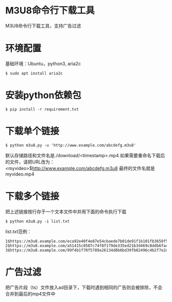 # M3U8命令行下载工具

M3U8命令行下载工具，支持广告过滤

# 环境配置

基础环境：Ubuntu，python3, aria2c

```
$ sudo apt install aria2c
```

# 安装python依赖包

```
$ pip install -r requirement.txt
```

# 下载单个链接

```
$ python m3u8.py -u 'http://www.example.com/abcdefg.m3u8'
```

默认存储路径和文件名是./download/\<timestamp\>.mp4
如果需要重命名下载后的文件，请把URL改为：\<myvideo\>$http://www.example.com/abcdefg.m3u8
最终的文件名就是myvideo.mp4

# 下载多个链接

把上述链接按行存于一个文本文件中并用下面的命令执行下载

```
$ python m3u8.py -i list.txt
```
list.txt范例：
```
1$https://m3u8.example.com/eca92e40f4e87e54cbaede7b01de91f1b101fb3659f52ecerf6fdd09a2190d919921f11e97d0da21.m3u8
2$https://m3u8.example.com/a51415c0507c74f8f179de335ed21b3d469c8ddb6fac495er16a341bd25950b79921f11e97d0da21.m3u8
3$https://m3u8.example.com/99f4b1f70f5789a26134d8b6bd39fb02496c4b2f7e2dda0er23d2219c78b51829921f11e97d0da21.m3u8
```


# 广告过滤

把广告片段（ts）文件放入ad目录下，下载时遇到相同的广告则会被排除，不会合并到最后的mp4文件中
